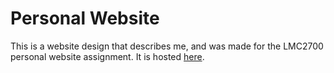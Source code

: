 # Personal Website

This is a website design that describes me, and was made for the LMC2700 personal website assignment. It is hosted [here](https://18leij2.github.io/personal-website/).
